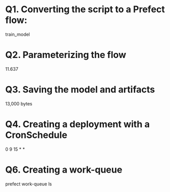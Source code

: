 # Q1. Converting the script to a Prefect flow:

train_model

# Q2. Parameterizing the flow

11.637

# Q3. Saving the model and artifacts

13,000 bytes

# Q4. Creating a deployment with a CronSchedule

0 9 15 * *

# Q6. Creating a work-queue

prefect work-queue ls